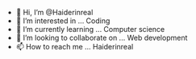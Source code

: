 - 👋 Hi, I’m @Haiderinreal
- 👀 I’m interested in ... Coding
- 🌱 I’m currently learning ... Computer science 
- 💞️ I’m looking to collaborate on ... Web development 
- 📫 How to reach me ...
Haiderinreal
<!---
Haiderinreal/Haiderinreal is a ✨ special ✨ repository because its `README.md` (this file) appears on your GitHub profile.
You can click the Preview link to take a look at your changes.
--->
